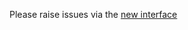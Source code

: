 Please raise issues via the [new interface](https://github.com/imjoseangel/open-source-contribution/issues/new/choose)

